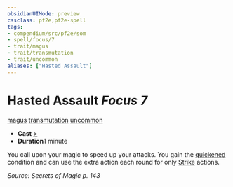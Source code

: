 ```yaml
---
obsidianUIMode: preview
cssclass: pf2e,pf2e-spell
tags:
- compendium/src/pf2e/som
- spell/focus/7
- trait/magus
- trait/transmutation
- trait/uncommon
aliases: ["Hasted Assault"]
---
```

# Hasted Assault *Focus 7*   
[magus](../../Rules/traits/magus-som.md)  [transmutation](../../Rules/traits/transmutation.md)  [uncommon](../../Rules/traits/uncommon.md)  

- **Cast** [>](../../Rules/core-rulebook/chapter-9-playing-the-game.md#Actions "Single Action") 
- **Duration**1 minute

You call upon your magic to speed up your attacks. You gain the [quickened](../../Rules/conditions.md#Quickened) condition and can use the extra action each round for only [Strike](../../Rules/actions/strike.md) actions.

*Source: Secrets of Magic p. 143*